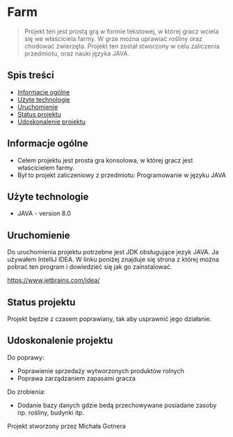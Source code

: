 # Farm
> Projekt ten jest prostą grą w formie tekstowej, w której gracz wciela się we właściciela farmy. W grze można uprawiać rośliny oraz chodować zwierzęta. Projekt ten został stworzony w celu zaliczenia przedmiotu, oraz nauki języka JAVA.

## Spis treści
* [Informacje ogólne](#informacje-ogólne)
* [Użyte technologie](#użyte-technologie)
* [Uruchomienie](#uruchomienie)
* [Status projektu](#status-projektu)
* [Udoskonalenie projektu](#udoskonalenie-projektu)


## Informacje ogólne
- Celem projektu jest prosta gra konsolowa, w której gracz jest właścicielem farmy.
- Był to projekt zaliczeniowy z przedmiotu: Programowanie w języku JAVA


## Użyte technologie
- JAVA - version 8.0


## Uruchomienie
Do uruchomienia projektu potrzebne jest JDK obsługujące jezyk JAVA. Ja używałem IntelliJ IDEA. W linku poniżej znajduje się strona z której można pobrać ten program i dowiedzieć się jak go zainstalować.

https://www.jetbrains.com/idea/


## Status projektu
Projekt będzie z czasem poprawiany, tak aby usprawnić jego działanie.


## Udoskonalenie projektu

Do poprawy:
- Poprawienie sprzedaży wytworzonych produktów rolnych
- Poprawa zarządzaniem zapasami gracza

Do zrobienia:
- Dodanie bazy danych gdzie bedą przechowywane posiadane zasoby np. rośliny, budynki itp.


Projekt stworzony przez Michała Gotnera


